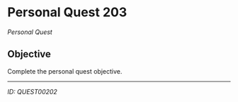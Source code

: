 # Personal Quest 203

*Personal Quest*

## Objective
Complete the personal quest objective.

---
*ID: QUEST00202*